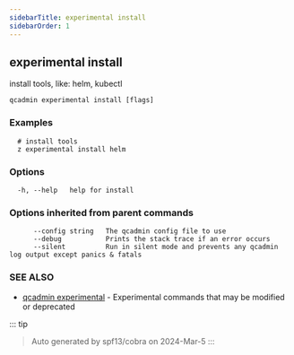 ```yaml
---
sidebarTitle: experimental install
sidebarOrder: 1
---
```


## experimental install

install tools, like: helm, kubectl

```
qcadmin experimental install [flags]
```

### Examples

```
  # install tools
  z experimental install helm
```

### Options

```
  -h, --help   help for install
```

### Options inherited from parent commands

```
      --config string   The qcadmin config file to use
      --debug           Prints the stack trace if an error occurs
      --silent          Run in silent mode and prevents any qcadmin log output except panics & fatals
```

### SEE ALSO

* [qcadmin experimental](experimental.md)	 - Experimental commands that may be modified or deprecated

::: tip
>Auto generated by spf13/cobra on 2024-Mar-5
:::